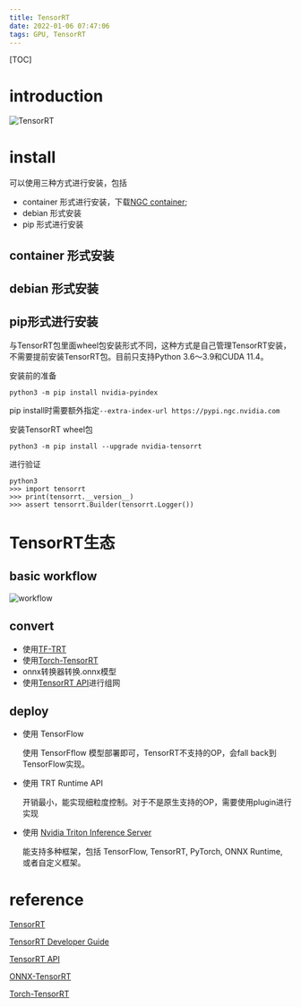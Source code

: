 ```yaml
---
title: TensorRT
date: 2022-01-06 07:47:06
tags: GPU, TensorRT
---
```

[TOC]
# introduction
![TensorRT](https://user-images.githubusercontent.com/1312389/150677468-932f4721-78ee-4789-936d-2e0dd4c13f4c.png)

# install 
可以使用三种方式进行安装，包括
* container 形式进行安装，下载[NGC container](http://ngc.nvidia.com/); 
* debian 形式安装
* pip 形式进行安装

## container 形式安装

## debian 形式安装
## pip形式进行安装
与TensorRT包里面wheel包安装形式不同，这种方式是自己管理TensorRT安装，不需要提前安装TensorRT包。目前只支持Python 3.6～3.9和CUDA 11.4。

安装前的准备
```
python3 -m pip install nvidia-pyindex
```
pip install时需要额外指定```--extra-index-url https://pypi.ngc.nvidia.com```

安装TensorRT wheel包
```
python3 -m pip install --upgrade nvidia-tensorrt
```
进行验证
```
python3
>>> import tensorrt
>>> print(tensorrt.__version__)
>>> assert tensorrt.Builder(tensorrt.Logger())
```

# TensorRT生态
## basic workflow
![workflow](https://user-images.githubusercontent.com/1312389/150677789-25ed7568-b01d-4ccc-9e15-0266a61ae2c2.png)

## convert
* 使用[TF-TRT](https://github.com/tensorflow/tensorflow/tree/master/tensorflow/compiler/tf2tensorrt)
* 使用[Torch-TensorRT](https://github.com/NVIDIA/Torch-TensorRT)
* onnx转换器转换.onnx模型
* 使用[TensorRT API](https://docs.nvidia.com/deeplearning/tensorrt/api/index.html)进行组网

## deploy
* 使用 TensorFlow

  使用 TensorFflow 模型部署即可，TensorRT不支持的OP，会fall back到TensorFlow实现。
* 使用 TRT Runtime API

  开销最小，能实现细粒度控制。对于不是原生支持的OP，需要使用plugin进行实现
* 使用 [Nvidia Triton Inference Server](https://github.com/triton-inference-server/server)
  
  能支持多种框架，包括 TensorFlow, TensorRT, PyTorch, ONNX Runtime, 或者自定义框架。


# reference
[TensorRT](https://github.com/NVIDIA/TensorRT)

[TensorRT Developer Guide](https://docs.nvidia.com/deeplearning/tensorrt/developer-guide/)

[TensorRT API](https://docs.nvidia.com/deeplearning/tensorrt/api/index.html)

[ONNX-TensorRT](https://github.com/onnx/onnx-tensorrt)

[Torch-TensorRT](https://github.com/NVIDIA/Torch-TensorRT)